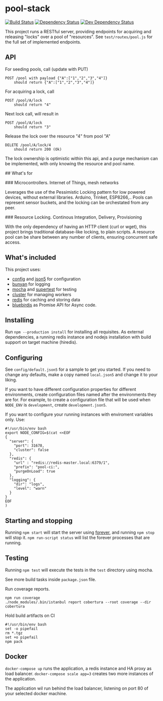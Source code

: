 # pool-stack

[![Build Status][travis-image]][travis-url]
[![Dependency Status][dep-image]][dep-url]
[![Dev Dependency Status][dev-dep-image]][dev-dep-url]

[travis-image]: https://travis-ci.org/iromu/pool-stack.svg?branch=develop
[travis-url]: https://travis-ci.org/iromu/pool-stack

[dep-image]: https://david-dm.org/iromu/pool-stack.svg
[dep-url]: https://david-dm.org/iromu/pool-stack#info=dependencies&view=table

[dev-dep-image]: https://david-dm.org/iromu/pool-stack/dev-status.svg
[dev-dep-url]: https://david-dm.org/iromu/pool-stack#info=devDependencies&view=table


This project runs a RESTful server, providing endpoints for acquiring and releasing "locks" over a pool of "resources".
See `test/routes/pool.js` for the full set of implemented endpoints.


## API

For seeding pools, call (update with PUT)

    POST /pool with payload {"A":["1","2","3","4"]}
        should return {"A":["1","2","3","4"]}
        
For acquiring a lock, call

    POST /pool/A/lock
        should return "4"

Next lock call, will result in     
    
    POST /pool/A/lock
        should return "3"
         
Release the lock over the resource "4" from pool "A"

    DELETE /pool/A/lock/4
        should return 200 (Ok)
         
The lock ownership is optimistic within this api, and a purge mechanism can be implemented, 
with only knowing the resource and pool name.
        
## What's for

### Microcontrollers. Internet of Things, mesh networks

Leverages the use of the Pessimistic Locking pattern for low powered devices, without external libraries.
Arduino, Trinket, ESP8266,..
Pools can represent sensor buckets, and the locking can be orchestated from any peer.

### Resource Locking. Continous Integration, Delivery, Provisioning

With the only dependency of having an HTTP client (curl or wget), this project brings traditional database-like locking,
 to plain scripts.
A resource pool can be share between any number of clients, ensuring concurrent safe access.

## What's included

This project uses:

- [config](https://github.com/lorenwest/node-config) and [json5](
  http://json5.org) for configuration
- [bunyan](https://github.com/trentm/node-bunyan) for logging
- [mocha](http://visionmedia.github.io/mocha/) and [supertest](
  https://github.com/visionmedia/supertest) for testing
- [cluster](http://nodejs.org/docs/latest/api/cluster.html) for managing workers
- [redis](http://redis.io) for caching and storing data
- [bluebirdjs](http://bluebirdjs.com) as Promise API for Async code.

## Installing

Run `npm --production install` for installing all requisites.
As external dependencies, a running redis instance and nodejs installation with build support on target machine (hiredis).

## Configuring

See `config/default.json5` for a sample to get you started. If you need to
change any defaults, make a copy named `local.json5` and change it to your
liking.

If you want to have different configuration properties for different
environments, create configuration files named after the environments they are
for. For example, to create a configuration file that will be used when
`NODE_ENV` is `development`, create `development.json5`.

If you want to configure your running instances with enviroment variables only. Use:

    #!/usr/bin/env bash
    export NODE_CONFIG=$(cat <<EOF
    {  
      "server": {  
        "port": 31678, 
        "cluster": false 
      }, 
      "redis": {  
        "url" : "redis://redis-master.local:6379/1",  
        "prefix": "pool-ci:",  
        "purgeOnLoad": true  
      },  
      "logging": {  
        "dir": "logs",  
        "level": "warn"  
      } 
    }
    EOF
    )


## Starting and stopping

Running `npm start` will start the server using [forever](
https://github.com/nodejitsu/forever), and running `npm stop` will stop it.
`npm run-script status` will list the forever processes that are running.

## Testing

Running `npm test` will execute the tests in the `test` directory using mocha.

See more build tasks inside `package.json` file.

Run coverage reports.

    npm run coverage
    ./node_modules/.bin/istanbul report cobertura --root coverage --dir cobertura

Hold build artifacts on CI

    #!/usr/bin/env bash
    set -o pipefail
    rm *.tgz
    set +o pipefail
    npm pack
    
    

## Docker

`docker-compose up` runs the application, a redis instance and HA proxy as load balancer.
`docker-compose scale app=3` creates two more instances of the application.

The application wil run behind the load balancer, listening on port 80 of your selected docker machine.

